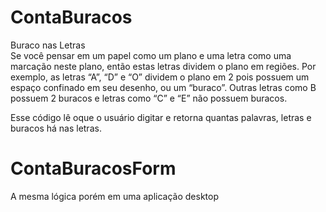 # ContaBuracos

Buraco nas Letras<br>
Se você pensar em um papel como um plano e uma letra como uma marcação neste plano, então estas letras dividem o plano em regiões. Por exemplo, as letras “A”, “D” e “O” dividem o plano em 2 pois possuem um espaço confinado em seu desenho, ou um “buraco”. Outras letras como B possuem 2 buracos e letras como “C” e “E” não possuem buracos.

Esse código lê oque o usuário digitar e retorna quantas palavras, letras e buracos há nas letras.

# ContaBuracosForm

A mesma lógica porém em uma aplicação desktop
